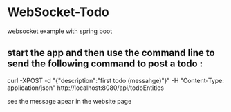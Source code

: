 # WebSocket-Todo
websocket example with spring boot

## start the app and then use the command line to send the following command to post a todo :
curl -XPOST -d "{\"description\":\"first todo (messahge)\"}" -H "Content-Type:
application/json" http://localhost:8080/api/todoEntities

see the message apear in the website page

